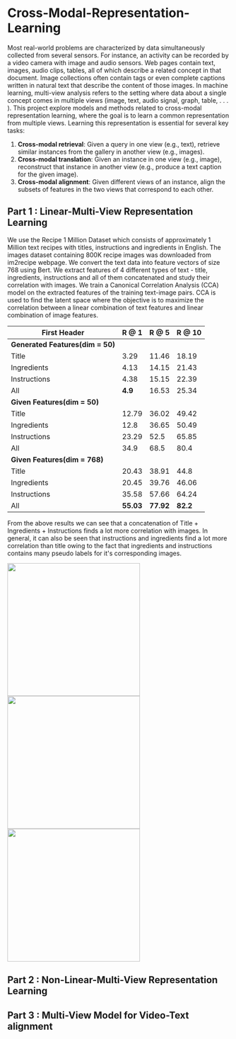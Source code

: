 # Cross-Modal-Representation-Learning
 
Most real-world problems are characterized by data simultaneously collected from several sensors. For
instance, an activity can be recorded by a video camera with image and audio sensors. Web pages contain
text, images, audio clips, tables, all of which describe a related concept in that document. Image collections
often contain tags or even complete captions written in natural text that describe the content of those images.
In machine learning, multi-view analysis refers to the setting where data about a single
concept comes in multiple views (image, text, audio signal, graph, table, . . . ).
This project explore models and methods related to cross-modal representation learning, where
the goal is to learn a common representation from multiple views. Learning this
representation is essential for several key tasks:
1. **Cross-modal retrieval**: Given a query in one view (e.g., text), retrieve similar instances from the gallery
in another view (e.g., images).
2. **Cross-modal translation**: Given an instance in one view (e.g., image), reconstruct that instance in
another view (e.g., produce a text caption for the given image).
3. **Cross-modal alignment**: Given different views of an instance, align the subsets of features in the two
views that correspond to each other.

## Part 1 : Linear-Multi-View Representation Learning
We use the Recipe 1 Million Dataset which consists of approximately 1 Million text recipes with titles, instructions and ingredients in English. The images dataset containing 800K recipe images was downloaded from im2recipe webpage. We convert the text data into feature vectors of size 768 using Bert. We extract features of 4 different types of text - title, ingredients, instructions and all of them concatenated and study their correlation with images. We train a Canonical Correlation Analysis (CCA) model on the extracted features of the training text-image pairs. CCA is used to find the latent space where the objective is to maximize the correlation between a linear combination of text features and linear combination of image features.

First Header                    | R @ 1  | R @ 5 | R @ 10|
--------------------------------| ------ |------ |-------|
**Generated Features(dim = 50)** |        |       |       |
Title                           | 3.29   | 11.46 | 18.19 |
Ingredients                     | 4.13   |14.15  | 21.43 | 
Instructions                    | 4.38   |15.15  | 22.39 |
All                             | **4.9**|16.53  | 25.34 | 
**Given Features(dim = 50)**    |        |       |       |
Title                           | 12.79  |36.02  | 49.42 | 
Ingredients                     | 12.8   |36.65  | 50.49 |
Instructions                    | 23.29  |52.5   | 65.85 | 
All                             | 34.9   |68.5   | 80.4  |
**Given Features(dim = 768)**   |        |       |       |
Title                           | 20.43  | 38.91 | 44.8  | 
Ingredients                     | 20.45  | 39.76 | 46.06 |
Instructions                    | 35.58  | 57.66 | 64.24 | 
All                             |**55.03**|**77.92**|**82.2**|

From the above results we can see that a concatenation of Title + Ingredients + Instructions finds a lot more correlation with images. In general, it can also be seen that instructions and ingredients find a lot more correlation than title owing to the fact that ingredients and instructions contains many pseudo labels for it's corresponding images.

<p float="left">
  <img src="https://github.com/AninditaChavan/Cross-Modal-Representation-Learning/assets/20729102/c5f3723c-d138-4a9d-bbb5-0d437b213dae" width="300" />
  <img src="https://github.com/AninditaChavan/Cross-Modal-Representation-Learning/assets/20729102/8d389610-fc7b-4fd7-939f-f5d7ba892f44" width="300" /> 
  <img src="https://github.com/AninditaChavan/Cross-Modal-Representation-Learning/assets/20729102/dd847d25-05d8-412d-a714-0a871d620da2" width="300" />
</p>

## Part 2 : Non-Linear-Multi-View Representation Learning
## Part 3 : Multi-View Model for Video-Text alignment

